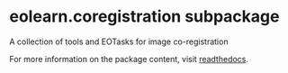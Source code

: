 # eolearn.coregistration subpackage

A collection of tools and EOTasks for image co-registration

For more information on the package content, visit [readthedocs](https://eo-learn.readthedocs.io/en/latest/eolearn.coregistration.html).
